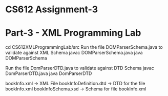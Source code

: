 # CS612 Assignment-3
# Part-3 - XML Programming Lab
cd CS612XMLProgrammingLab/src
Run the file DOMParserSchema.java to validate against XML Schema 
javac DOMParserSchema.java
java DOMParserSchema

Run the file DomParserDTD.java to validate against DTD Schema
javac DomParserDTD.java
java DomParserDTD

bookInfo.xml -> XML File
bookInfoDefinition.dtd -> DTD for the file bookInfo.xml
bookInfoSchema.xsd -> Schema for file bookInfo.xml
